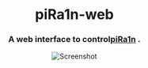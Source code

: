 <h1 align="center">piRa1n-web</h1>
<h3 align="center">A web interface to control<a href=https://github.com/raspberryenvoie/piRa1n>piRa1n</a> .</h3>
<p align="center"><img src="https://raw.githubusercontent.com/raspberryenvoie/piRa1n-web/master/Screenshot.png" alt="Screenshot"></p>
